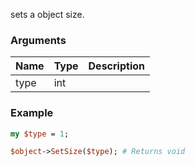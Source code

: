 sets a object size.
### Arguments
**Name**|**Type**|**Description**
:---|:---|:---
type|int|

### Example

```perl
my $type = 1;

$object->SetSize($type); # Returns void
```